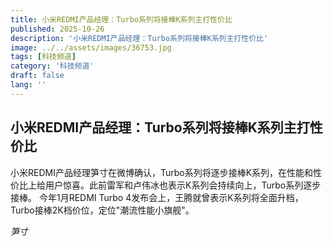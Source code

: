 ```yaml
---
title: 小米REDMI产品经理：Turbo系列将接棒K系列主打性价比
published: 2025-10-26
description: '小米REDMI产品经理：Turbo系列将接棒K系列主打性价比'
image: ../../assets/images/36753.jpg
tags: [科技频道]
category: '科技频道'
draft: false
lang: ''
---
```


## 小米REDMI产品经理：Turbo系列将接棒K系列主打性价比

小米REDMI产品经理笋寸在微博确认，Turbo系列将逐步接棒K系列，在性能和性价比上给用户惊喜。此前雷军和卢伟冰也表示K系列会持续向上，Turbo系列逐步接棒。
今年1月REDMI Turbo 4发布会上，王腾就曾表示K系列将全面升档，Turbo接棒2K档价位，定位"潮流性能小旗舰"。

*笋寸*
